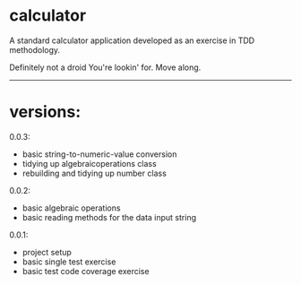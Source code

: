 # calculator

A standard calculator application developed as an exercise in TDD methodology.

Definitely not a droid You're lookin' for. Move along.

* * *

# versions:

0.0.3:
+ basic string-to-numeric-value conversion
+ tidying up algebraicoperations class
+ rebuilding and tidying up number class

0.0.2:
+ basic algebraic operations
+ basic reading methods for the data input string

0.0.1:
+ project setup
+ basic single test exercise
+ basic test code coverage exercise
